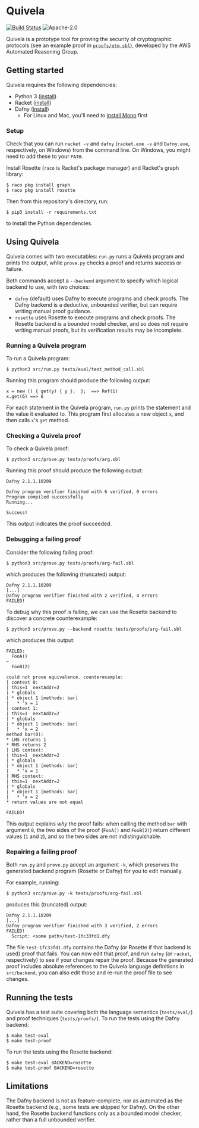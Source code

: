 # Quivela

[![Build Status](https://travis-ci.org/awslabs/quivela.svg?branch=master)](https://travis-ci.org/awslabs/quivela) ![Apache-2.0](https://img.shields.io/badge/Licence-Apache%202.0-blue.svg)

Quivela is a prototype tool for proving the security of cryptographic protocols
(see an example proof in [`proofs/etm.sbl`](proofs/etm.sbl)),
developed by the AWS Automated Reasoning Group.

## Getting started

Quivela requires the following dependencies:

* Python 3 ([install](https://www.python.org/downloads/))
* Racket ([install](https://download.racket-lang.org/))
* Dafny ([install](https://github.com/Microsoft/dafny/wiki/INSTALL))
    * For Linux and Mac, you'll need to [install Mono](https://www.mono-project.com/download/stable/) first

### Setup

Check that you can run `racket -v` and `dafny`
(`racket.exe -v` and `Dafny.exe`, respectively, on Windows)
from the command line. On Windows, you might need to add these to your `PATH`.

Install Rosette (`raco` is Racket's package manager) and Racket's graph library:

    $ raco pkg install graph
    $ raco pkg install rosette

Then from this repository's directory, run:

    $ pip3 install -r requirements.txt

to install the Python dependencies.

## Using Quivela

Quivela comes with two executables: `run.py` runs a Quivela program and prints
the output, while `prove.py` checks a proof and returns success or failure.

Both commands accept a `--backend` argument to specify which logical backend to use,
with two choices:

* `dafny` (default) uses Dafny to execute programs and check proofs. The Dafny
  backend is a deductive, unbounded verifier, but can require writing manual
  proof guidance.
* `rosette` uses Rosette to execute programs and check proofs. The Rosette
  backend is a bounded model checker, and so does not require writing manual
  proofs, but its verification results may be incomplete.

### Running a Quivela program

To run a Quivela program:

    $ python3 src/run.py tests/eval/test_method_call.sbl

Running this program should produce the following output:

    x = new () { get(y) { y };  };  ==> Ref(1)
    x.get(6) ==> 6

For each statement in the Quivela program, `run.py` prints the statement and
the value it evaluated to. This program first allocates a new object `x`,
and then calls `x`'s `get` method.

### Checking a Quivela proof

To check a Quivela proof:

    $ python3 src/prove.py tests/proofs/arg.sbl

Running this proof should produce the following output:

    Dafny 2.1.1.10209
    
    Dafny program verifier finished with 6 verified, 0 errors
    Program compiled successfully
    Running...
    
    Success!

This output indicates the proof succeeded.

### Debugging a failing proof

Consider the following failing proof:

    $ python3 src/prove.py tests/proofs/arg-fail.sbl

which produces the following (truncated) output:

    Dafny 2.1.1.10209
    [...]
    Dafny program verifier finished with 2 verified, 4 errors
    FAILED!

To debug why this proof is failing, we can use the Rosette backend to discover
a concrete counterexample:

    $ python3 src/prove.py --backend rosette tests/proofs/arg-fail.sbl

which produces this output:
    
    FAILED:
      FooA()
    ~
      FooB(2)
    
    could not prove equivalence. counterexample:
    | context 0:
    | this=1  nextAddr=2
    | * globals
    | * object 1 [methods: bar]
    |   * 'x = 1
    | context 1:
    | this=1  nextAddr=2
    | * globals
    | * object 1 [methods: bar]
    |   * 'x = 2
    method bar(0):
    * LHS returns 1
    * RHS returns 2
    | LHS context:
    | this=1  nextAddr=2
    | * globals
    | * object 1 [methods: bar]
    |   * 'x = 1
    | RHS context:
    | this=1  nextAddr=2
    | * globals
    | * object 1 [methods: bar]
    |   * 'x = 2
    * return values are not equal

    FAILED!

This output explains *why* the proof fails: when calling the method `bar` with
argument `0`, the two sides of the proof (`FooA()` and `FooB(2)`) return
different values (`1` and `2`), and so the two sides are not indistinguishable.

### Repairing a failing proof

Both `run.py` and `prove.py` accept an argument `-k`, which preserves the
generated backend program (Rosette or Dafny) for you to edit manually.

For example, running:

    $ python3 src/prove.py -k tests/proofs/arg-fail.sbl

produces this (truncated) output:

    Dafny 2.1.1.10209
    [...]
    Dafny program verifier finished with 3 verified, 2 errors
    FAILED!
      Script: <some path>/test-1fc33fd1.dfy

The file `test-1fc33fd1.dfy` contains the Dafny (or Rosette if that backend is used)
proof that fails. You can now edit that proof, and run `dafny` (or `racket`, respectively)
to see if your changes repair the proof. Because the generated proof includes
absolute references to the Quivela language definitions in `src/backend`,
you can also edit those and re-run the proof file to see changes.

## Running the tests

Quivela has a test suite covering both the language semantics (`tests/eval/`)
and proof techniques (`tests/proofs/`). To run the tests using the Dafny backend:

    $ make test-eval
    $ make test-proof

To run the tests using the Rosette backend:

    $ make test-eval BACKEND=rosette
    $ make test-proof BACKEND=rosette

## Limitations

The Dafny backend is not as feature-complete, nor as automated as the Rosette
backend (e.g., some tests are skipped for Dafny).
On the other hand, the Rosette backend functions only as a bounded
model checker, rather than a full unbounded verifier.
